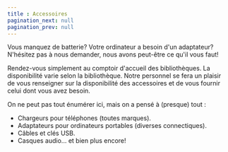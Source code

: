```yaml
---
title : Accessoires
pagination_next: null
pagination_prev: null
---
```


Vous manquez de batterie? Votre ordinateur a besoin d'un adaptateur? N'hésitez pas à nous demander, nous avons peut-être ce qu'il vous faut!

Rendez-vous simplement au comptoir d'accueil des bibliothèques. La disponibilité varie selon la bibliothèque. Notre personnel se fera un plaisir de vous renseigner sur la disponibilité des accessoires et de vous fournir celui dont vous avez besoin.

On ne peut pas tout énumérer ici, mais on a pensé à (presque) tout :

- Chargeurs pour téléphones (toutes marques).
- Adaptateurs pour ordinateurs portables (diverses connectiques).
- Câbles et clés USB.
- Casques audio... et bien plus encore!
